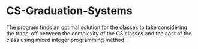 # CS-Graduation-Systems
The program finds an optimal solution for the classes to take considering the trade-off between the complexity of the CS classes and the cost of the class using mixed integer programming method.
